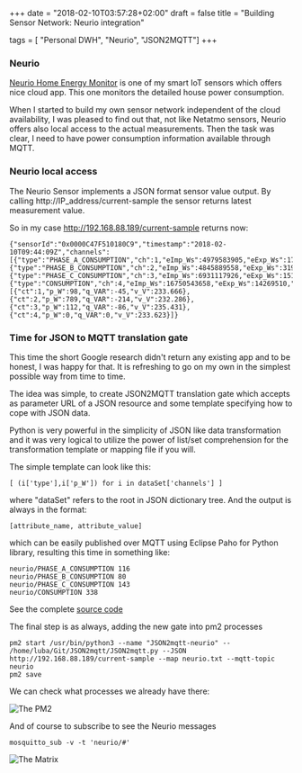+++
date = "2018-02-10T03:57:28+02:00"
draft = false
title = "Building Sensor Network: Neurio integration"

tags = [ "Personal DWH", "Neurio", "JSON2MQTT"]
+++

### Neurio
[Neurio Home Energy Monitor](https://www.neur.io/energy-monitor/) is one of my smart IoT sensors which offers nice cloud app. This one monitors the detailed house power consumption.

When I started to build my own sensor network independent of the cloud availability, I was pleased to find out that, not like Netatmo sensors, Neurio offers also local access to the actual measurements. Then the task was clear, I need to have power consumption information available through MQTT.

### Neurio local access
The Neurio Sensor implements a JSON format sensor value output. By calling http://IP_address/current-sample the sensor returns latest measurement value.

So in my case http://192.168.88.189/current-sample returns now:

```
{"sensorId":"0x0000C47F510180C9","timestamp":"2018-02-10T09:44:09Z","channels":[{"type":"PHASE_A_CONSUMPTION","ch":1,"eImp_Ws":4979583905,"eExp_Ws":1792905,"p_W":98,"q_VAR":-45,"v_V":233.666},{"type":"PHASE_B_CONSUMPTION","ch":2,"eImp_Ws":4845889558,"eExp_Ws":3195780,"p_W":789,"q_VAR":-214,"v_V":232.286},{"type":"PHASE_C_CONSUMPTION","ch":3,"eImp_Ws":6931117926,"eExp_Ws":15110144,"p_W":112,"q_VAR":-86,"v_V":235.431},{"type":"CONSUMPTION","ch":4,"eImp_Ws":16750543658,"eExp_Ws":14269510,"p_W":999,"q_VAR":-344,"v_V":233.794}],"cts":[{"ct":1,"p_W":98,"q_VAR":-45,"v_V":233.666},{"ct":2,"p_W":789,"q_VAR":-214,"v_V":232.286},{"ct":3,"p_W":112,"q_VAR":-86,"v_V":235.431},{"ct":4,"p_W":0,"q_VAR":0,"v_V":233.623}]}
```

### Time for JSON to MQTT translation gate
This time the short Google research didn't return any existing app and to be honest, I was happy for that. It is refreshing to go on my own in the simplest possible way from time to time.

The idea was simple, to create JSON2MQTT translation gate which accepts as parameter URL of a JSON resource and some template specifying how to cope with JSON data.

Python is very powerful in the simplicity of JSON like data transformation and it was very logical to utilize the power of list/set comprehension for the transformation template or mapping file if you will.

The simple template can look like this:

```
[ (i['type'],i['p_W']) for i in dataSet['channels'] ]
```

where "dataSet" refers to the root in JSON dictionary tree. And the output is always in the format:
```
[attribute_name, attribute_value]
```

which can be easily published over MQTT using Eclipse Paho for Python library, resulting this time in something like:

```
neurio/PHASE_A_CONSUMPTION 116
neurio/PHASE_B_CONSUMPTION 80
neurio/PHASE_C_CONSUMPTION 143
neurio/CONSUMPTION 338
```

See the complete [source code](https://github.com/lubomirkamensky/JSON2mqtt)

The final step is as always, adding the new gate into pm2 processes

```
pm2 start /usr/bin/python3 --name "JSON2mqtt-neurio" -- /home/luba/Git/JSON2mqtt/JSON2mqtt.py --JSON http://192.168.88.189/current-sample --map neurio.txt --mqtt-topic neurio
pm2 save
```

We can check what processes we already have there:

![The PM2](/images/2018/02/pm2list.png)

And of course to subscribe to see the Neurio messages

```
mosquitto_sub -v -t 'neurio/#'
```

![The Matrix](/images/2018/02/neurio.png)